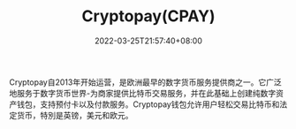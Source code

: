 ﻿---
weight: 
title: "Cryptopay(CPAY)"
description: "Cryptopay自2013年开始运营，是欧洲最早的数字货币服务提供商之一"
date: 2022-03-25T21:57:40+08:00
lastmod: 2022-03-25T16:45:40+08:00
draft: false
authors: ["Metabd"]
featuredImage: "cryptopaycpay.webp"
link: ""
tags: ["数字代币","Cryptopay(CPAY)"]
categories: ["navigation"]
navigation: ["数字代币"]
lightgallery: true
toc: true
pinned: false
recommend: false
recommend1: false
---
Cryptopay自2013年开始运营，是欧洲最早的数字货币服务提供商之一。它广泛地服务于数字货币世界-为商家提供比特币交易服务，并在此基础上创建纯数字资产钱包，支持预付卡以及付款服务。Cryptopay钱包允许用户轻松交易比特币和法定货币，特別是英镑，美元和欧元。
